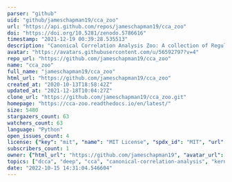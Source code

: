 ```yaml
---
parser: "github"
uid: "github/jameschapman19/cca_zoo"
url: "https://api.github.com/repos/jameschapman19/cca_zoo"
doi: "https://doi.org/10.5281/zenodo.5786616"
timestamp: "2021-12-19 00:39:28.535513"
description: "Canonical Correlation Analysis Zoo: A collection of Regularized, Deep Learning based, Kernel, and Probabilistic methods in a scikit-learn style framework"
avatar: "https://avatars.githubusercontent.com/u/56592797?v=4"
repo_url: "https://github.com/jameschapman19/cca_zoo"
name: "cca_zoo"
full_name: "jameschapman19/cca_zoo"
html_url: "https://github.com/jameschapman19/cca_zoo"
created_at: "2020-10-13T18:58:42Z"
updated_at: "2021-12-18T10:04:27Z"
clone_url: "https://github.com/jameschapman19/cca_zoo.git"
homepage: "https://cca-zoo.readthedocs.io/en/latest/"
size: 5480
stargazers_count: 63
watchers_count: 63
language: "Python"
open_issues_count: 4
license: {"key": "mit", "name": "MIT License", "spdx_id": "MIT", "url": "https://api.github.com/licenses/mit", "node_id": "MDc6TGljZW5zZTEz"}
subscribers_count: 1
owner: {"html_url": "https://github.com/jameschapman19", "avatar_url": "https://avatars.githubusercontent.com/u/56592797?v=4", "login": "jameschapman19", "type": "User"}
topics: ["dcca", "deep", "cca", "canonical-correlation-analysis", "kernel", "multiview", "pytorch", "cca-zoo", "multiset-cca", "tensor-cca", "pls"]
date: "2022-10-15 14:31:04.546604"
---
```


